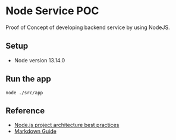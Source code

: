 # Node Service POC

Proof of Concept of developing backend service by using NodeJS.

## Setup

- Node version 13.14.0

## Run the app

```
node ./src/app
```

## Reference

- [Node.js project architecture best practices](https://blog.logrocket.com/the-perfect-architecture-flow-for-your-next-node-js-project/)
- [Markdown Guide](https://www.markdownguide.org/basic-syntax/)
